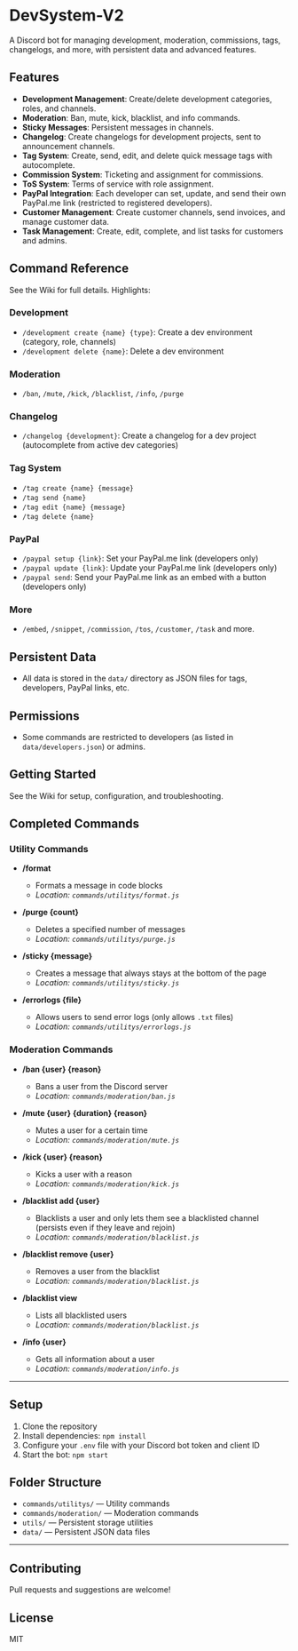 # DevSystem-V2

A Discord bot for managing development, moderation, commissions, tags, changelogs, and more, with persistent data and advanced features.

## Features
- **Development Management**: Create/delete development categories, roles, and channels.
- **Moderation**: Ban, mute, kick, blacklist, and info commands.
- **Sticky Messages**: Persistent messages in channels.
- **Changelog**: Create changelogs for development projects, sent to announcement channels.
- **Tag System**: Create, send, edit, and delete quick message tags with autocomplete.
- **Commission System**: Ticketing and assignment for commissions.
- **ToS System**: Terms of service with role assignment.
- **PayPal Integration**: Each developer can set, update, and send their own PayPal.me link (restricted to registered developers).
- **Customer Management**: Create customer channels, send invoices, and manage customer data.
- **Task Management**: Create, edit, complete, and list tasks for customers and admins.

## Command Reference
See the Wiki for full details. Highlights:

### Development
- `/development create {name} {type}`: Create a dev environment (category, role, channels)
- `/development delete {name}`: Delete a dev environment

### Moderation
- `/ban`, `/mute`, `/kick`, `/blacklist`, `/info`, `/purge`

### Changelog
- `/changelog {development}`: Create a changelog for a dev project (autocomplete from active dev categories)

### Tag System
- `/tag create {name} {message}`
- `/tag send {name}`
- `/tag edit {name} {message}`
- `/tag delete {name}`

### PayPal
- `/paypal setup {link}`: Set your PayPal.me link (developers only)
- `/paypal update {link}`: Update your PayPal.me link (developers only)
- `/paypal send`: Send your PayPal.me link as an embed with a button (developers only)

### More
- `/embed`, `/snippet`, `/commission`, `/tos`, `/customer`, `/task` and more.

## Persistent Data
- All data is stored in the `data/` directory as JSON files for tags, developers, PayPal links, etc.

## Permissions
- Some commands are restricted to developers (as listed in `data/developers.json`) or admins.

## Getting Started
See the Wiki for setup, configuration, and troubleshooting.

## Completed Commands

### Utility Commands
- **/format**
  - Formats a message in code blocks
  - _Location: `commands/utilitys/format.js`_

- **/purge {count}**
  - Deletes a specified number of messages
  - _Location: `commands/utilitys/purge.js`_

- **/sticky {message}**
  - Creates a message that always stays at the bottom of the page
  - _Location: `commands/utilitys/sticky.js`_

- **/errorlogs {file}**
  - Allows users to send error logs (only allows `.txt` files)
  - _Location: `commands/utilitys/errorlogs.js`_

### Moderation Commands
- **/ban {user} {reason}**
  - Bans a user from the Discord server
  - _Location: `commands/moderation/ban.js`_

- **/mute {user} {duration} {reason}**
  - Mutes a user for a certain time
  - _Location: `commands/moderation/mute.js`_

- **/kick {user} {reason}**
  - Kicks a user with a reason
  - _Location: `commands/moderation/kick.js`_

- **/blacklist add {user}**
  - Blacklists a user and only lets them see a blacklisted channel (persists even if they leave and rejoin)
  - _Location: `commands/moderation/blacklist.js`_
- **/blacklist remove {user}**
  - Removes a user from the blacklist
  - _Location: `commands/moderation/blacklist.js`_
- **/blacklist view**
  - Lists all blacklisted users
  - _Location: `commands/moderation/blacklist.js`_

- **/info {user}**
  - Gets all information about a user
  - _Location: `commands/moderation/info.js`_

---

## Setup
1. Clone the repository
2. Install dependencies: `npm install`
3. Configure your `.env` file with your Discord bot token and client ID
4. Start the bot: `npm start`

## Folder Structure
- `commands/utilitys/` — Utility commands
- `commands/moderation/` — Moderation commands
- `utils/` — Persistent storage utilities
- `data/` — Persistent JSON data files

---

## Contributing
Pull requests and suggestions are welcome!

## License
MIT 
